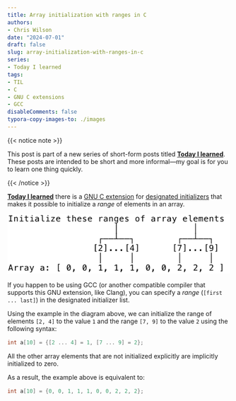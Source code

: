 ```yaml
---
title: Array initialization with ranges in C
authors:
- Chris Wilson
date: "2024-07-01"
draft: false
slug: array-initialization-with-ranges-in-c
series:
- Today I learned
tags:
- TIL
- C
- GNU C extensions
- GCC
disableComments: false
typora-copy-images-to: ./images
---
```


{{< notice note >}}

This post is part of a new series of short-form posts titled **[Today I learned](/series/today-i-learned/)**. These posts are intended to be short and more informal—my goal is for you to learn one thing quickly.

{{< /notice >}}

**[Today I learned](/series/today-i-learned/)** there is a [GNU C extension](https://gcc.gnu.org/onlinedocs/gcc/C-Extensions.html) for [designated initializers](https://gcc.gnu.org/onlinedocs/gcc/Designated-Inits.html) that makes it possible to initialize a *range* of elements in an array.

![range-example](images/range-example.png)

If you happen to be using GCC (or another compatible compiler that supports this GNU extension, like Clang), you can specify a *range* (`[first ... last]`) in the designated initializer list.

Using the example in the diagram above, we can initialize the range of elements `[2, 4]` to the value `1` and the range  `[7, 9]` to the value `2` using the following syntax:

```c
int a[10] = {[2 ... 4] = 1, [7 ... 9] = 2};
```

All the other array elements that are not initialized explicitly are implicitly initialized to zero.

As a result, the example above is equivalent to:

```c
int a[10] = {0, 0, 1, 1, 1, 0, 0, 2, 2, 2};
```
